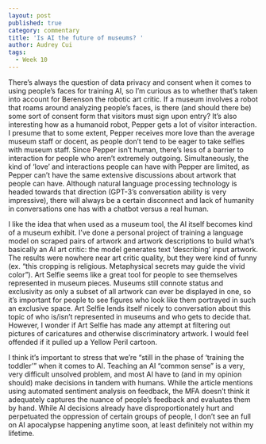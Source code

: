 ```yaml
---
layout: post
published: true
category: commentary
title: 'Is AI the future of museums? '
author: Audrey Cui
tags:
  - Week 10
---
```

There’s always the question of data privacy and consent when it comes to using people’s faces for training AI, so I’m curious as to whether that’s taken into account for Berenson the robotic art critic. If a museum involves a robot that roams around analyzing people’s faces, is there (and should there be) some sort of consent form that visitors must sign upon entry? It’s also interesting how as a humanoid robot, Pepper gets a lot of visitor interaction. I presume that to some extent, Pepper receives more love than the average museum staff or docent, as people don’t tend to be eager to take selfies with museum staff. Since Pepper isn’t human, there’s less of a barrier to interaction for people who aren’t extremely outgoing. Simultaneously, the kind of ‘love’ and interactions people can have with Pepper are limited, as Pepper can’t have the same extensive discussions about artwork that people can have. Although natural language processing technology is headed towards that direction (GPT-3’s conversation ability is very impressive), there will always be a certain disconnect and lack of humanity in conversations one has with a chatbot versus a real human. 

I like the idea that when used as a museum tool, the AI itself becomes kind of a museum exhibit. I’ve done a personal project of training a language model on scraped pairs of artwork and artwork descriptions to build what’s basically an AI art critic: the model generates text ‘describing’ input artwork. The results were nowhere near art critic quality, but they were kind of funny (ex. “this cropping is religious. Metaphysical secrets may guide the vivid color”). Art Selfie seems like a great tool for people to see themselves represented in museum pieces. Museums still connote status and exclusivity as only a subset of all artwork can ever be displayed in one, so it’s important for people to see figures who look like them portrayed in such an exclusive space. Art Selfie lends itself nicely to conversation about this topic of who is/isn’t represented in museums and who gets to decide that. However, I wonder if Art Selfie has made any attempt at filtering out pictures of caricatures and otherwise discriminatory artwork. I would feel offended if it pulled up a Yellow Peril cartoon. 

I think it’s important to stress that we’re “still in the phase of ‘training the toddler’” when it comes to AI. Teaching an AI “common sense” is a very, very difficult unsolved problem, and most AI have to (and in my opinion should) make decisions in tandem with humans. While the article mentions using automated sentiment analysis on feedback, the MFA doesn’t think it adequately captures the nuance of people’s feedback and evaluates them by hand. While AI decisions already have disproportionately hurt and perpetuated the oppression of certain groups of people, I don’t see an full on AI apocalypse happening anytime soon, at least definitely not within my lifetime. 
